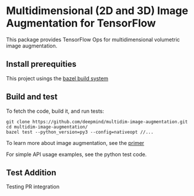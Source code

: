 # Multidimensional (2D and 3D) Image Augmentation for TensorFlow

This package provides TensorFlow Ops for multidimensional volumetric image
augmentation.

## Install prerequities

This project usings the [bazel build
system](https://docs.bazel.build/versions/master/install.html)

## Build and test

To fetch the code, build it, and run tests:

```shell
git clone https://github.com/deepmind/multidim-image-augmentation.git
cd multidim-image-augmentation/
bazel test --python_version=py3 --config=nativeopt //...
```

To learn more about image augmentation, see the [primer](doc/index.md)

For simple API usage examples, see the python test code.

## Test Addition

Testing PR integration
